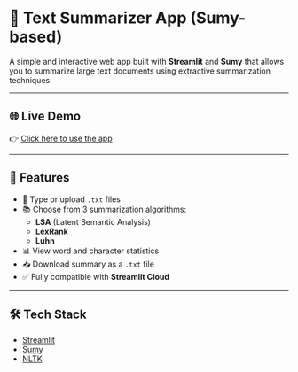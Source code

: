# 🧠 Text Summarizer App (Sumy-based)

A simple and interactive web app built with **Streamlit** and **Sumy** that allows you to summarize large text documents using extractive summarization techniques.

---

## 🌐 Live Demo

👉 [Click here to use the app](https://akshay4699-text-summarization-2.streamlit.app)

---

## 🚀 Features

- 📝 Type or upload `.txt` files
- 📚 Choose from 3 summarization algorithms:
  - **LSA** (Latent Semantic Analysis)
  - **LexRank**
  - **Luhn**
- 📊 View word and character statistics
- 📥 Download summary as a `.txt` file
- ✅ Fully compatible with **Streamlit Cloud**

---

## 🛠️ Tech Stack

- [Streamlit](https://streamlit.io/)
- [Sumy](https://github.com/miso-belica/sumy)
- [NLTK](https://www.nltk.org/)

